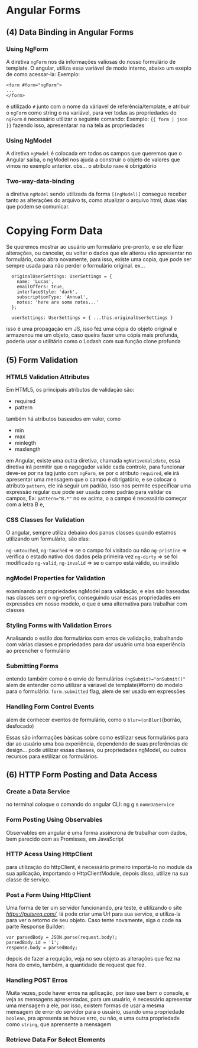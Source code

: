 # Angular Forms

## (4) Data Binding in Angular Forms

### Using NgForm
A diretiva `ngForm` nos dá informações valiosas do nosso formulário de template.
O angular, utiliza essa variável de modo interno, abaixo um exeplo de como acessar-la:
Exemplo:
```
<form #form="ngForm">
...
</form>
```
é utilizado `#` junto com o nome da váriavel de referência/template, e atribuir o `ngForm` como string o na variável,
para ver todas as propriedades do `ngForm` é necessário utilizar o seguinte comando:
Exemplo:
``{{ form | json }}``
fazendo isso, apresentarar na na tela as propriedades

### Using NgModel
A diretiva `ngModel` é colocada em todos os campos que queremos que o Angular saiba, o ngModel nos ajuda a construir o objeto
de valores que vimos no exemplo anterior.
obs... o atributo `name` é obrigatório

### Two-way-data-binding
a diretiva `ngModel` sendo utilizada da forma `[(ngModel)]` consegue receber tanto as alterações do arquivo ts, como atualizar o arquivo html, duas vias 
que podem se comunicar.

# Copying Form Data
Se queremos mostrar ao usuário um formulário pre-pronto, e se ele fizer alterações, ou cancelar, ou voltar o dados que ele alterou vão apresentar no formulário, caso abra novamente, para isso, existe uma copia, que pode ser sempre usada para não perder o formulário original.
ex... 
```
  originalUserSettings: UserSettings = {
    name: 'Lucas',
    emailOffers: true,
    interfaceStyle: 'dark',
    subscriptionType: 'Annual',
    notes: 'here are some notes...'
  };

  userSettings: UserSettings = { ...this.originalUserSettings }
```
isso é uma propagação em JS, isso fez uma cópia do objeto original e armazenou me um objeto, caso queira fazer uma 
cópia mais profunda, poderia usar o utilitário como o Lodash com sua função clone profunda

## (5) Form Validation

### HTML5 Validation Attributes
Em HTML5, os principais atributos de validação são:

 - required
 - pattern

também há atributos baseados em valor, como 
 - min
 - max
 - minlegth
 - maxlength

em Angular, existe uma outra diretiva, chamada `ngNativeValidate`, essa diretiva irá permitir que o nagegador 
valide cada controle, para funcionar deve-se por na tag junto com `ngForm`, se por o atributo `required`, ele irá 
apresentar uma mensagem que o campo é obrigatório, e se colocar o atributo `pattern`, ele irá seguir um padrão, 
isso nos permite especificar uma expressão regular que pode ser usada como padrão para validar os campos, Ex:
`pattern="B.*"`
no ex acima, o a campo é necessário começar com a letra B e, 

### CSS Classes for Validation
O angular, sempre utiliza debaixo dos panos classes quando estamos utilizando 
um formulário, são elas:

`ng-untouched`, `ng-touched` => se o campo foi visitado ou não
`ng-pristine` => verifica o estado nativo dos dados pela primeira vez
`ng-dirty` => se foi modificado
`ng-valid`, `ng-invalid` => se o campo está válido, ou inválido

### ngModel Properties for Validation
examinando as propriedades ngModel para validação, e elas são baseadas nas classes sem o ng-prefix, conseguindo usar essas propriedades em expressões em nosso modelo, o que é uma alternativa para trabalhar com classes

### Styling Forms with Validation Errors
Analisando o estilo dos formulários com erros de validação, trabalhando com várias classes e propriedades para dar usuário uma boa experiência ao preencher o formulário

### Submitting Forms
entendo também como é o envio de formulários `(ngSubmit)="onSubmit()"`
alem de entender como utilizar a váriavel de template(#form) do modelo para o formulário: `form.submitted` flag, alem de ser usado em expressões

### Handling Form Control Events
alem de conhecer eventos de formulário, como o `blur=(onBlur)`(borrão, desfocado)

Essas são informações básicas sobre como estilizar seus formulários para dar ao usuário uma boa experiência, dependendo de suas preferências de design... pode 
utilizar essas classes, ou propriedades ngModel, ou outros recursos para estilizar os formulários.


## (6) HTTP Form Posting and Data Access

### Create a Data Service
no terminal coloque o comando do angular CLI: ng g s `nomeDaService`

### Form Posting Using Observables
Observables em angular é uma forma assíncrona de trabalhar com dados, bem parecido com as Promisses, em JavaScript

### HTTP Acess Using HttpClient
para utilização do httpClient, é necessário primeiro importá-lo no module da sua aplicação, importando o HttpClientModule, depois disso, utilize na sua classe de serviço.

### Post a Form Using HttpClient
Uma forma de ter um servidor funcionando, pra teste, é utilizando o site _https://putsreq.com/_, lá pode criar uma Url para sua service, e utiliza-la para ver o retorno de seu objeto.
Caso tente novamente, siga o code na parte Response Builder: 
```
var parsedBody = JSON.parse(request.body);
parsedBody.id = '1';
response.body = parsedBody;
```
depois de fazer a requição, veja no seu objeto as alterações que fez na hora do envio, também, a quantidade de request que fez.

### Handling POST Erros
Muita vezes, pode haver erros na aplicação, por isso use bem o console, e veja as mensagens apresentadas, para um 
usuário, é necessário apresentar uma mensagem a ele, por isso, existem formas de usar a mesma mensagem de error do 
servidor para o usuário, usando uma propriedade `boolean`, pra apresenta se houve erro, ou não, e uma outra 
propriedade como `string`, que aprensente a mensagem

### Retrieve Data For Select Elements